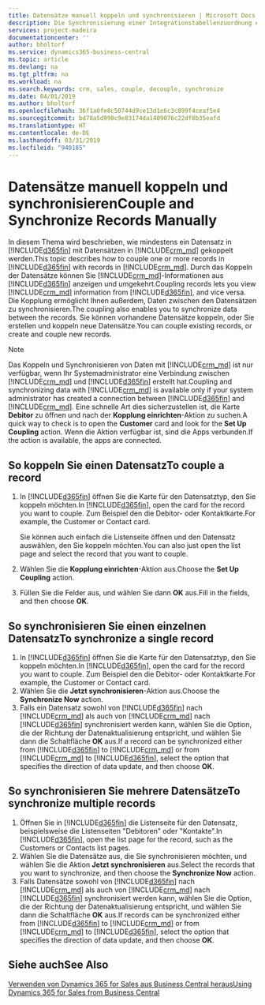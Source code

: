 ```yaml
---
title: Datensätze manuell koppeln und synchronisieren | Microsoft Docs
description: Die Synchronisierung einer Integrationstabellenzuordnung ermöglicht die Datensynchronisierung in allen Datensätzen in einer Tabelle in Business Central und der Dynamics 365 for Sales-Entität, die gekoppelt sind.
services: project-madeira
documentationcenter: ''
author: bholtorf
ms.service: dynamics365-business-central
ms.topic: article
ms.devlang: na
ms.tgt_pltfrm: na
ms.workload: na
ms.search.keywords: crm, sales, couple, decouple, synchronize
ms.date: 04/01/2019
ms.author: bholtorf
ms.openlocfilehash: 36f1a0fe8c50744d9ce13d1e6c3c899f4ceaf5e4
ms.sourcegitcommit: bd78a5d990c9e83174da1409076c22df8b35eafd
ms.translationtype: HT
ms.contentlocale: de-DE
ms.lasthandoff: 03/31/2019
ms.locfileid: "940185"
---
```

# <a name="couple-and-synchronize-records-manually"></a><span data-ttu-id="ef841-103">Datensätze manuell koppeln und synchronisieren</span><span class="sxs-lookup"><span data-stu-id="ef841-103">Couple and Synchronize Records Manually</span></span>
<span data-ttu-id="ef841-104">In diesem Thema wird beschrieben, wie mindestens ein Datensatz in [!INCLUDE[d365fin](includes/d365fin_md.md)] mit Datensätzen in [!INCLUDE[crm_md](includes/crm_md.md)] gekoppelt werden.</span><span class="sxs-lookup"><span data-stu-id="ef841-104">This topic describes how to couple one or more records in [!INCLUDE[d365fin](includes/d365fin_md.md)] with records in [!INCLUDE[crm_md](includes/crm_md.md)].</span></span> <span data-ttu-id="ef841-105">Durch das Koppeln der Datensätze können Sie [!INCLUDE[crm_md](includes/crm_md.md)]-Informationen aus [!INCLUDE[d365fin](includes/d365fin_md.md)] anzeigen und umgekehrt.</span><span class="sxs-lookup"><span data-stu-id="ef841-105">Coupling records lets you view [!INCLUDE[crm_md](includes/crm_md.md)] information from [!INCLUDE[d365fin](includes/d365fin_md.md)], and vice versa.</span></span> <span data-ttu-id="ef841-106">Die Kopplung ermöglicht Ihnen außerdem, Daten zwischen den Datensätzen zu synchronisieren.</span><span class="sxs-lookup"><span data-stu-id="ef841-106">The coupling also enables you to synchronize data between the records.</span></span> <span data-ttu-id="ef841-107">Sie können vorhandene Datensätze koppeln, oder Sie erstellen und koppeln neue Datensätze.</span><span class="sxs-lookup"><span data-stu-id="ef841-107">You can couple existing records, or create and couple new records.</span></span>

> [!Note]
> <span data-ttu-id="ef841-108">Das Koppeln und Synchronisieren von Daten mit [!INCLUDE[crm_md](includes/crm_md.md)] ist nur verfügbar, wenn Ihr Systemadministrator eine Verbindung zwischen [!INCLUDE[crm_md](includes/crm_md.md)] und [!INCLUDE[d365fin](includes/d365fin_md.md)] erstellt hat.</span><span class="sxs-lookup"><span data-stu-id="ef841-108">Coupling and synchronizing data with [!INCLUDE[crm_md](includes/crm_md.md)] is available only if your system administrator has created a connection between [!INCLUDE[d365fin](includes/d365fin_md.md)] and [!INCLUDE[crm_md](includes/crm_md.md)].</span></span> <span data-ttu-id="ef841-109">Eine schnelle Art dies sicherzustellen ist, die Karte **Debitor** zu öffnen und nach der **Kopplung einrichten**-Aktion zu suchen.</span><span class="sxs-lookup"><span data-stu-id="ef841-109">A quick way to check is to open the **Customer** card and look for the **Set Up Coupling** action.</span></span> <span data-ttu-id="ef841-110">Wenn die Aktion verfügbar ist, sind die Apps verbunden.</span><span class="sxs-lookup"><span data-stu-id="ef841-110">If the action is available, the apps are connected.</span></span>   

## <a name="to-couple-a-record"></a><span data-ttu-id="ef841-111">So koppeln Sie einen Datensatz</span><span class="sxs-lookup"><span data-stu-id="ef841-111">To couple a record</span></span>  
1.  <span data-ttu-id="ef841-112">In [!INCLUDE[d365fin](includes/d365fin_md.md)] öffnen Sie die Karte für den Datensatztyp, den Sie koppeln möchten.</span><span class="sxs-lookup"><span data-stu-id="ef841-112">In [!INCLUDE[d365fin](includes/d365fin_md.md)], open the card for the record you want to couple.</span></span> <span data-ttu-id="ef841-113">Zum Beispiel den die Debitor- oder Kontaktkarte.</span><span class="sxs-lookup"><span data-stu-id="ef841-113">For example, the Customer or Contact card.</span></span>  

    <span data-ttu-id="ef841-114">Sie können auch einfach die Listenseite öffnen und den Datensatz auswählen, den Sie koppeln möchten.</span><span class="sxs-lookup"><span data-stu-id="ef841-114">You can also just open the list page and select the record that you want to couple.</span></span>  

2.  <span data-ttu-id="ef841-115">Wählen Sie die **Kopplung einrichten**-Aktion aus.</span><span class="sxs-lookup"><span data-stu-id="ef841-115">Choose the **Set Up Coupling** action.</span></span>  
3.  <span data-ttu-id="ef841-116">Füllen Sie die Felder aus, und wählen Sie dann **OK** aus.</span><span class="sxs-lookup"><span data-stu-id="ef841-116">Fill in the fields, and then choose **OK**.</span></span>  

## <a name="to-synchronize-a-single-record"></a><span data-ttu-id="ef841-117">So synchronisieren Sie einen einzelnen Datensatz</span><span class="sxs-lookup"><span data-stu-id="ef841-117">To synchronize a single record</span></span>  
1.  <span data-ttu-id="ef841-118">In [!INCLUDE[d365fin](includes/d365fin_md.md)] öffnen Sie die Karte für den Datensatztyp, den Sie koppeln möchten.</span><span class="sxs-lookup"><span data-stu-id="ef841-118">In [!INCLUDE[d365fin](includes/d365fin_md.md)], open the card for the record you want to couple.</span></span> <span data-ttu-id="ef841-119">Zum Beispiel den die Debitor- oder Kontaktkarte.</span><span class="sxs-lookup"><span data-stu-id="ef841-119">For example, the Customer or Contact card.</span></span>  
2.  <span data-ttu-id="ef841-120">Wählen Sie die **Jetzt synchronisieren**-Aktion aus.</span><span class="sxs-lookup"><span data-stu-id="ef841-120">Choose the **Synchronize Now** action.</span></span>  
3.  <span data-ttu-id="ef841-121">Falls ein Datensatz sowohl von [!INCLUDE[d365fin](includes/d365fin_md.md)] nach [!INCLUDE[crm_md](includes/crm_md.md)] als auch von [!INCLUDE[crm_md](includes/crm_md.md)] nach [!INCLUDE[d365fin](includes/d365fin_md.md)] synchronisiert werden kann, wählen Sie die Option, die der Richtung der Datenaktualisierung entspricht, und wählen Sie dann die Schaltfläche **OK** aus.</span><span class="sxs-lookup"><span data-stu-id="ef841-121">If a record can be synchronized either from [!INCLUDE[d365fin](includes/d365fin_md.md)] to [!INCLUDE[crm_md](includes/crm_md.md)] or from [!INCLUDE[crm_md](includes/crm_md.md)] to [!INCLUDE[d365fin](includes/d365fin_md.md)], select the option that specifies the direction of data update, and then choose **OK**.</span></span>  

## <a name="to-synchronize-multiple-records"></a><span data-ttu-id="ef841-122">So synchronisieren Sie mehrere Datensätze</span><span class="sxs-lookup"><span data-stu-id="ef841-122">To synchronize multiple records</span></span>  
1.  <span data-ttu-id="ef841-123">Öffnen Sie in [!INCLUDE[d365fin](includes/d365fin_md.md)] die Listenseite für den Datensatz, beispielsweise die Listenseiten "Debitoren" oder "Kontakte".</span><span class="sxs-lookup"><span data-stu-id="ef841-123">In [!INCLUDE[d365fin](includes/d365fin_md.md)], open the list page for the record, such as the Customers or Contacts list pages.</span></span>  
2.  <span data-ttu-id="ef841-124">Wählen Sie die Datensätze aus, die Sie synchronisieren möchten, und wählen Sie die Aktion **Jetzt synchronisieren** aus.</span><span class="sxs-lookup"><span data-stu-id="ef841-124">Select the records that you want to synchronize, and then choose the **Synchronize Now** action.</span></span>  
3.  <span data-ttu-id="ef841-125">Falls Datensätze sowohl von [!INCLUDE[d365fin](includes/d365fin_md.md)] nach [!INCLUDE[crm_md](includes/crm_md.md)] als auch von [!INCLUDE[crm_md](includes/crm_md.md)] nach [!INCLUDE[d365fin](includes/d365fin_md.md)] synchronisiert werden kann, wählen Sie die Option, die der Richtung der Datenaktualisierung entspricht, und wählen Sie dann die Schaltfläche **OK** aus.</span><span class="sxs-lookup"><span data-stu-id="ef841-125">If records can be synchronized either from [!INCLUDE[d365fin](includes/d365fin_md.md)] to [!INCLUDE[crm_md](includes/crm_md.md)] or from [!INCLUDE[crm_md](includes/crm_md.md)] to [!INCLUDE[d365fin](includes/d365fin_md.md)], select the option that specifies the direction of data update, and then choose **OK**.</span></span>  

## <a name="see-also"></a><span data-ttu-id="ef841-126">Siehe auch</span><span class="sxs-lookup"><span data-stu-id="ef841-126">See Also</span></span>  
[<span data-ttu-id="ef841-127">Verwenden von Dynamics 365 for Sales aus Business Central heraus</span><span class="sxs-lookup"><span data-stu-id="ef841-127">Using Dynamics 365 for Sales from Business Central</span></span>](marketing-integrate-dynamicscrm.md)
